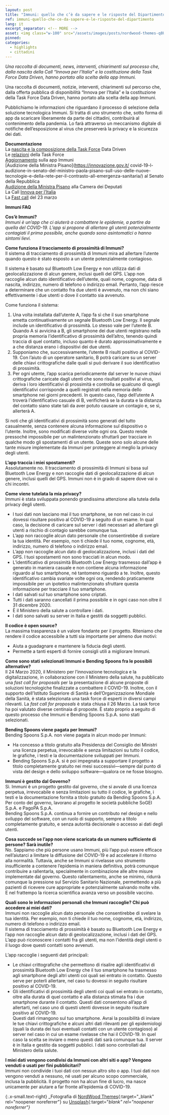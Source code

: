 ```yaml
---
layout: post
title: "Immuni: quello che c’è da sapere e le risposte del Dipartimento"
ref: immuni-quello-che-ce-da-sapere-e-le-risposte-del-dipartimento
lang: it
excerpt_separator: <!-- MORE -->
asset: <img class="w-100" src="/assets/images/posts/nordwood-themes-q8U1YgBaRQk-unsplash.jpg" alt="Immuni tutto quello da sapere"/>
pinned:
categories:
  - highlights
  - cittadini
---
```


_Una raccolta di documenti, news, interventi, chiarimenti sul processo che, dalla nascita della Call “Innova per l’Italia” e la costituzione della Task Force Data Driven, hanno portato alla scelta della app Immuni._

<!-- MORE -->

Una raccolta di documenti, notizie, interventi, chiarimenti sul percorso che, dalla offerta pubblica di disponibilità “Innova per l’Italia” e la costituzione della Task Force Data Driven, hanno portato alla scelta della app Immuni.  

Pubblichiamo le informazioni che riguardano il processo di selezione della soluzione tecnologica Immuni. Si tratta di uno strumento che, sotto forma di app da scaricare liberamente da parte dei cittadini, contribuirà al contenimento della pandemia. Lo farà attraverso un meccanismo digitale di notifiche dell’esposizione al virus che preserverà la privacy e la sicurezza dei dati.  
 
**Documentazione**  
La [nascita e la composizione della Task Force](https://innovazione.gov.it/nasce-la-task-force-italiana-per-l-utilizzo-dei-dati-contro-l-emergenza-covid-19/) Data Driven  
Le [relazioni](https://innovazione.gov.it/task-force-dati-le-relazioni-delle-attivita-dei-gruppi-che-hanno-valutato-le-app/) della Task Force  
[Aggiornamento](https://innovazione.gov.it/un-aggiornamento-sull-applicazione-di-contact-tracing-digitale-per-l-emergenza-coronavirus/) sulla app Immuni  
[Audizione della Ministra Pisano](https://innovazione.gov.it/ covid-19-l-audizione-in-senato-del-ministro-paola-pisano-sull-uso-delle-nuove-tecnologie-e-della-rete-per-il-contrasto-all-emergenza-sanitaria/) al Senato della Repubblica  
[Audizione della Ministra Pisano](https://innovazione.gov.it/covid-19-e-innovazione-tecnologica-audizione-del-ministro-paola-pisano-alla-camera-dei-deputati/) alla Camera dei Deputati  
La Call [Innova per l’Italia](https://innovazione.gov.it/innova-per-l-Italia-la-tecnologia-e-l-innovazione-in-campo-contro-l-emergenza-covid-19/)  
La [Fast call](https://innovazione.gov.it/telemedicina-e-sistemi-di-monitoraggio-una-call-per-tecnologie-per-il-contrasto-alla-diffusione-del-covid-19/) del 23 marzo  


**Immuni FAQ**  

**Cos’è Immuni?**  
_Immuni è un’app che ci aiuterà a combattere le epidemie, a partire da quella del COVID-19. L’app si propone di allertare gli utenti potenzialmente contagiati il prima possibile, anche quando sono asintomatici o hanno sintomi lievi._


**Come funziona il tracciamento di prossimità di Immuni?**  
Il sistema di tracciamento di prossimità di Immuni mira ad allertare l’utente quando questo è stato esposto a un utente potenzialmente contagioso.

Il sistema è basato sul Bluetooth Low Energy e non utilizza dati di geolocalizzazione di alcun genere, inclusi quelli del GPS. L’app non raccoglie alcun dato identificativo dell’utente, quali nome, cognome, data di nascita, indirizzo, numero di telefono o indirizzo email. Pertanto, l’app riesce a determinare che un contatto fra due utenti è avvenuto, ma non chi siano effettivamente i due utenti o dove il contatto sia avvenuto.


Come funziona il sistema:
1. Una volta installata dall’utente A, l’app fa sì che il suo smartphone emetta continuativamente un segnale Bluetooth Low Energy. Il segnale include un identificativo di prossimità. Lo stesso vale per l’utente B. Quando A si avvicina a B, gli smartphone dei due utenti registrano nella propria memoria l’identificativo di prossimità dell’altro, tenendo quindi traccia di quel contatto, incluso quanto è durato approssimativamente e a che distanza erano i dispositivi dei due utenti.
2. Supponiamo che, successivamente, l’utente B risulti positivo al COVID-19. Con l’aiuto di un operatore sanitario, B potrà caricare su un server delle chiavi crittografiche dalle quali si può derivare il suo identificativo di prossimità.
3. Per ogni utente, l’app scarica periodicamente dal server le nuove chiavi crittografiche caricate dagli utenti che sono risultati positivi al virus, deriva i loro identificativi di prossimità e controlla se qualcuno di quegli identificativi corrisponde a quelli registrati nella memoria dello smartphone nei giorni precedenti. In questo caso, l’app dell’utente A troverà l’identificativo casuale di B, verificherà se la durata e la distanza del contatto siano state tali da aver potuto causare un contagio e, se sì, allerterà A.


Si noti che gli identificativi di prossimità sono generati del tutto casualmente, senza contenere alcuna informazione sul dispositivo o l’utente. Inoltre, sono modificati diverse volte ogni ora. Questo rende pressoché impossibile per un malintenzionato sfruttarli per tracciare in qualche modo gli spostamenti di un utente. Queste sono solo alcune delle tante misure implementate da Immuni per proteggere al meglio la privacy degli utenti.


**L’app traccia i miei spostamenti?**  
Assolutamente no. Il tracciamento di prossimità di Immuni si basa sul Bluetooth Low Energy e non raccoglie dati di geolocalizzazione di alcun genere, inclusi quelli del GPS. Immuni non è in grado di sapere dove vai o chi incontri.


**Come viene tutelata la mia privacy?**  
Immuni è stata sviluppata ponendo grandissima attenzione alla tutela della privacy degli utenti.
* I tuoi dati non lasciano mai il tuo smartphone, se non nel caso in cui dovessi risultare positivo al COVID-19 a seguito di un esame. In qual caso, la decisione di caricare sul server i dati necessari ad allertare gli utenti a rischio di contagio sarebbe comunque tua.
* L’app non raccoglie alcun dato personale che consentirebbe di svelare la tua identità. Per esempio, non ti chiede il tuo nome, cognome, età, indirizzo, numero di telefono o indirizzo email.
* L’app non raccoglie alcun dato di geolocalizzazione, inclusi i dati del GPS. I tuoi spostamenti non sono tracciati in alcun modo.
* L’identificativo di prossimità Bluetooth Low Energy trasmesso dall’app è generato in maniera casuale e non contiene alcuna informazione riguardo al tuo smartphone, né tantomeno riguardo a te. Inoltre, questo identificativo cambia svariate volte ogni ora, rendendo praticamente impossibile per un ipotetico malintenzionato sfruttare questa informazione per tracciare il tuo smartphone.
* I dati salvati sul tuo smartphone sono criptati.
* Tutti i dati saranno cancellati il prima possibile e in ogni caso non oltre il 31 dicembre 2020.
* È il Ministero della salute a controllare i dati.
* I dati sono salvati su server in Italia e gestiti da soggetti pubblici.


**Il codice è open source?**  
La massima trasparenza è un valore fondante per il progetto. Riteniamo che rendere il codice accessibile a tutti sia importante per almeno due motivi:
* Aiuta a guadagnare e mantenere la fiducia degli utenti.
* Permette a tanti esperti di fornire consigli utili a migliorare Immuni.


**Come sono stati selezionati Immuni e Bending Spoons fra le possibili alternative?**  
Il 24 Marzo 2020, il Ministero per l’innovazione tecnologica e la digitalizzazione, in collaborazione con il Ministero della salute, ha pubblicato una _fast call for proposals_ per la presentazione di alcune proposte di soluzioni tecnologiche finalizzate a combattere il COVID-19. Inoltre, con il supporto dell’Istituto Superiore di Sanità e dell’Organizzazione Mondiale della Sanità, è stata selezionata una task force di esperti in diversi campi rilevanti. La _fast call for proposals_ è stata chiusa il 26 Marzo. La task force ha poi valutato diverse centinaia di proposte. È stato proprio a seguito di questo processo che Immuni e Bending Spoons S.p.A. sono stati selezionati.


**Bending Spoons viene pagata per Immuni?**  
Bending Spoons S.p.A. non viene pagata in alcun modo per Immuni:  
* Ha concesso a titolo gratuito alla Presidenza del Consiglio dei Ministri una licenza perpetua, irrevocabile e senza limitazioni su tutto il codice, le grafiche, i testi e la documentazione sviluppati per Immuni.
* Bending Spoons S.p.A. si è poi impegnata a supportare il progetto a titolo completamente gratuito nei mesi successivi—sempre dal punto di vista del design e dello sviluppo software—qualora ce ne fosse bisogno.


**Immuni è gestito dal Governo?**  
Sì. Immuni è un progetto gestito dal governo, che si avvale di una licenza perpetua, irrevocabile e senza limitazioni su tutto il codice, le grafiche, i testi e la documentazione fornita a titolo gratuito da Bending Spoons S.p.A.  
Per conto del governo, lavorano al progetto le società pubbliche SoGEI S.p.A. e PagoPA S.p.A.  
Bending Spoons S.p.A. continua a fornire un contributo nel design e nello sviluppo del software, con un ruolo di supporto, sempre a titolo completamente gratuito, e senza autorità decisionale o accesso ai dati degli utenti.


**Cosa succede se l’app non viene scaricata da un numero sufficiente di persone? Sarà inutile?**  
No. Sappiamo che più persone usano Immuni, più l’app può essere efficace nell’aiutarci a limitare la diffusione del COVID-19 e ad accelerare il ritorno alla normalità. Tuttavia, anche se Immuni si rivelasse uno strumento insufficiente a contenere l’epidemia in maniera definitiva, potrà comunque contribuire a rallentarla, specialmente in combinazione alle altre misure implementate dal governo. Questo rallentamento, anche se minimo, ridurrà comunque la pressione sul Servizio Sanitario Nazionale, permettendo a più pazienti di ricevere cure appropriate e potenzialmente salvando molte vite. E nel frattempo la ricerca scientifica avanza verso un possibile vaccino.



**Quali sono le informazioni personali che Immuni raccoglie? Chi può accedere ai miei dati?**  
Immuni non raccoglie alcun dato personale che consentirebbe di svelare la tua identità. Per esempio, non ti chiede il tuo nome, cognome, età, indirizzo, numero di telefono o indirizzo email.  
Il sistema di tracciamento di prossimità è basato su Bluetooth Low Energy e l’app non raccoglie alcun dato di geolocalizzazione, inclusi i dati del GPS. L’app può riconoscere i contatti fra gli utenti, ma non l’identità degli utenti o il luogo dove questi contatti sono avvenuti.


L’app raccoglie i seguenti dati principali:
* Le chiavi crittografiche che permettono di risalire agli identificativi di prossimità Bluetooth Low Energy che il tuo smartphone ha trasmesso agli smartphone degli altri utenti coi quali sei entrato in contatto. Questo serve per poterli allertare, nel caso tu dovessi in seguito risultare positivo al COVID-19.
* Gli identificativi di prossimità degli utenti coi quali sei entrato in contatto, oltre alla durata di quel contatto e alla distanza stimata fra i due smartphone durante il contatto. Questi dati consentono all’app di allertarti, nel caso uno di questi utenti dovesse in seguito risultare positivo al COVID-19.  
Questi dati rimangono sul tuo smartphone. Avrai la possibilità di inviare le tue chiavi crittografiche e alcuni altri dati rilevanti per gli epidemiologi (quali la durata dei tuoi eventuali contatti con un utente contagioso) al server nel caso in cui un esame rivelasse che hai il COVID-19. In quel caso la scelta se inviare o meno questi dati sarà comunque tua. 
Il server è in Italia e gestito da soggetti pubblici. I dati sono controllati dal Ministero della salute.


**I miei dati vengono condivisi da Immuni con altri siti o app? Vengono venduti o usati per fini pubblicitari?**  
Immuni non condivide i tuoi dati con nessun altro sito o app. I tuoi dati non vengono venduti a nessuno, né usati per alcuno scopo commerciale, inclusa la pubblicità. Il progetto non ha alcun fine di lucro, ma nasce unicamente per aiutare a far fronte all’epidemia di COVID-19.




{:.x-small.text-right}
_Fotografia di [NordWood Themes](https://unsplash.com/@nordwood?utm_source=unsplash&utm_medium=referral&utm_content=creditCopyText){:target="_blank" rel="noopener noreferrer"} su [Unsplash](https://unsplash.com/photos/q8U1YgBaRQk){:target="_blank" rel="noopener noreferrer"}_

